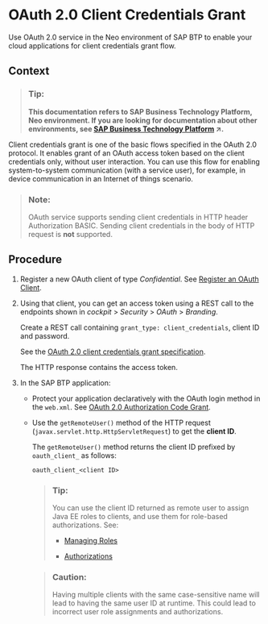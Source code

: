 <!-- loiof69fa8762d2a44aab2a22ea7214fb3ff -->

# OAuth 2.0 Client Credentials Grant

Use OAuth 2.0 service in the Neo environment of SAP BTP to enable your cloud applications for client credentials grant flow.



## Context

> ### Tip:  
> **This documentation refers to SAP Business Technology Platform, Neo environment. If you are looking for documentation about other environments, see [SAP Business Technology Platform](https://help.sap.com/viewer/65de2977205c403bbc107264b8eccf4b/Cloud/en-US/6a2c1ab5a31b4ed9a2ce17a5329e1dd8.html "SAP Business Technology Platform (SAP BTP) is an integrated offering comprised of four technology portfolios: database and data management, application development and integration, analytics, and intelligent technologies. The platform offers users the ability to turn data into business value, compose end-to-end business processes, and build and extend SAP applications quickly.") :arrow_upper_right:.**

Client credentials grant is one of the basic flows specified in the OAuth 2.0 protocol. It enables grant of an OAuth access token based on the client credentials only, without user interaction. You can use this flow for enabling system-to-system communication \(with a service user\), for example, in device communication in an Internet of things scenario.

> ### Note:  
> OAuth service supports sending client credentials in HTTP header Authorization BASIC. Sending client credentials in the body of HTTP request is **not** supported.



## Procedure

1.  Register a new OAuth client of type *Confidential*. See [Register an OAuth Client](oauth-2-0-configuration-7e658b3.md#loio61d8095aa39547c7b30d9aeda771497f).

2.  Using that client, you can get an access token using a REST call to the endpoints shown in *cockpit* \> *Security* \> *OAuth* \> *Branding*.

    Create a REST call containing `grant_type: client_credentials`, client ID and password.

    See the [OAuth 2.0 client credentials grant specification](https://tools.ietf.org/html/rfc6749#section-4.4).

    The HTTP response contains the access token.

3.  In the SAP BTP application:

    -   Protect your application declaratively with the OAuth login method in the `web.xml`. See [OAuth 2.0 Authorization Code Grant](oauth-2-0-authorization-code-grant-b7b5893.md).
    -   Use the `getRemoteUser()` method of the HTTP request \(`javax.servlet.http.HttpServletRequest`\) to get the **client ID**.

        The `getRemoteUser()` method returns the client ID prefixed by `oauth_client_` as follows:

        `oauth_client_<client ID>`

        > ### Tip:  
        > You can use the client ID returned as remote user to assign Java EE roles to clients, and use them for role-based authorizations. See:
        > 
        > -   [Managing Roles](managing-roles-db8175b.md)
        > 
        > -   [Authorizations](authorizations-85a19f0.md)

        > ### Caution:  
        > Having multiple clients with the same case-sensitive name will lead to having the same user ID at runtime. This could lead to incorrect user role assignments and authorizations.



